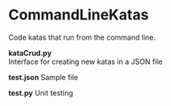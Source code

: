 # CommandLineKatas
Code katas that run from the command line.

**kataCrud.py**  
Interface for creating new katas in a JSON file

**test.json**
Sample file

**test.py**
Unit testing
